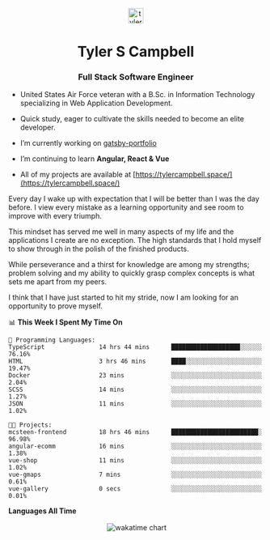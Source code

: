 <p align="center">
<a href="https://linkedin.com/in/tyler-campbell36" target="blank"><img align="center" src="https://cdn.jsdelivr.net/npm/simple-icons@3.0.1/icons/linkedin.svg" alt="tyler-campbell36" height="30" width="30" /></a>
</p>
<h1 align="center">Tyler S Campbell</h1>
<h3 align="center">Full Stack Software Engineer</h3>

* United States Air Force veteran with a B.Sc. in Information Technology specializing in Web Application Development. 

* Quick study, eager to cultivate the skills needed to become an elite developer.

* I’m currently working on [gatsby-portfolio](https://github.com/t36campbell/gatsby-portfolio)

* I’m continuing to learn **Angular, React & Vue**

* All of my projects are available at [https://tylercampbell.space/](https://tylercampbell.space/)

Every day I wake up with expectation that I will be better than I was the day before. I view every mistake as a learning opportunity and see room to improve with every triumph.

This mindset has served me well in many aspects of my life and the applications I create are no exception. The high standards that I hold myself to show through in the polish of the finished products.

While perseverance and a thirst for knowledge are among my strengths; problem solving and my ability to quickly grasp complex concepts is what sets me apart from my peers.

I think that I have just started to hit my stride, now I am looking for an opportunity to prove myself.

<!--START_SECTION:waka-->
📊 **This Week I Spent My Time On** 

```text
💬 Programming Languages: 
TypeScript               14 hrs 44 mins      ███████████████████░░░░░░   76.16% 
HTML                     3 hrs 46 mins       ████░░░░░░░░░░░░░░░░░░░░░   19.47% 
Docker                   23 mins             ░░░░░░░░░░░░░░░░░░░░░░░░░   2.04% 
SCSS                     14 mins             ░░░░░░░░░░░░░░░░░░░░░░░░░   1.27% 
JSON                     11 mins             ░░░░░░░░░░░░░░░░░░░░░░░░░   1.02%

🐱‍💻 Projects: 
mcsteen-frontend         18 hrs 46 mins      ████████████████████████░   96.98% 
angular-ecomm            16 mins             ░░░░░░░░░░░░░░░░░░░░░░░░░   1.38% 
vue-shop                 11 mins             ░░░░░░░░░░░░░░░░░░░░░░░░░   1.02% 
vue-gmaps                7 mins              ░░░░░░░░░░░░░░░░░░░░░░░░░   0.61% 
vue-gallery              0 secs              ░░░░░░░░░░░░░░░░░░░░░░░░░   0.01%

```


<!--END_SECTION:waka-->
**Languages All Time** 
<p align="center">&nbsp;<img align="center" alt="wakatime chart"
src="https://wakatime.com/share/@738aac7f-8868-4bc3-a1df-4c36703ee4b6/f86255e0-cf1e-483e-9ae4-5c0fdb9a56f8.png"/></p>

